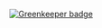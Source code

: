 

[![Greenkeeper badge](https://badges.greenkeeper.io/mikeal/content-feed.svg)](https://greenkeeper.io/)